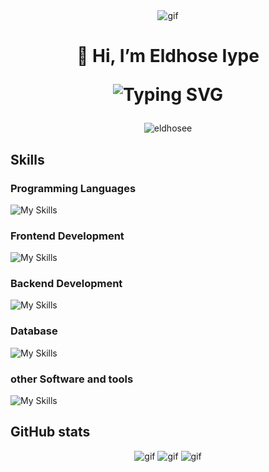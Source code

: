 
 <div align="center">
    <img src='https://media.giphy.com/media/v1.Y2lkPTc5MGI3NjExNWExZjUxZXM2YmJ5YTZmZTdpcG1veGJlZ25yeWVzanFpeDBuZHhyaiZlcD12MV9pbnRlcm5hbF9naWZfYnlfaWQmY3Q9Zw/qgQUggAC3Pfv687qPC/giphy.gif' alt="gif"  />
</div>
<h1 align="center">
👋 Hi, I’m Eldhose Iype
<p align="center">
<img src="https://readme-typing-svg.demolab.com?                font=Playfair+Display&size=30&pause=1000&center=true&vCenter=true&width=435&lines=Information+Technology+Student;Web+Developer;Always+Learning+New+Skills+" alt="Typing    SVG" />
</p>

</h1>
  




<p align="center"> <img src="https://komarev.com/ghpvc/?username=eldhosee&label=Profile%20views&color=0e75b6&style=flat" alt="eldhosee" /> </p>

## Skills
### Programming Languages
 ![My Skills](https://skillicons.dev/icons?i=python,c,javascript)
 ### Frontend Development
 ![My Skills](https://skillicons.dev/icons?i=html,css,tailwind,bootstrap,react,mui,framermotion)
 ### Backend Development
 ![My Skills](https://skillicons.dev/icons?i=nodejs,django,flask)
  ### Database
 ![My Skills](https://skillicons.dev/icons?i=mysql,postgresql,mongodb,sqlite)
### other Software and tools
 ![My Skills](https://skillicons.dev/icons?i=git,firebase,postman,netlify)
 
 

## GitHub stats
 <div align="center">
    <img src="https://github-readme-stats.vercel.app/api?username=Eldhosee&show_icons=true&theme=radical" alt="gif"  />
 
  <img src="https://streak-stats.demolab.com/?user=Eldhosee" alt="gif"  />
   <img src="https://github-readme-stats.vercel.app/api/top-langs/?username=Eldhosee&layout=compact&theme=radical" alt="gif"  />
</div>



<!---
Eldhosee/Eldhosee is a ✨ special ✨ repository because its `README.md` appears on your GitHub profile.
You can click the Preview link to take a look at your changes..................
--->
